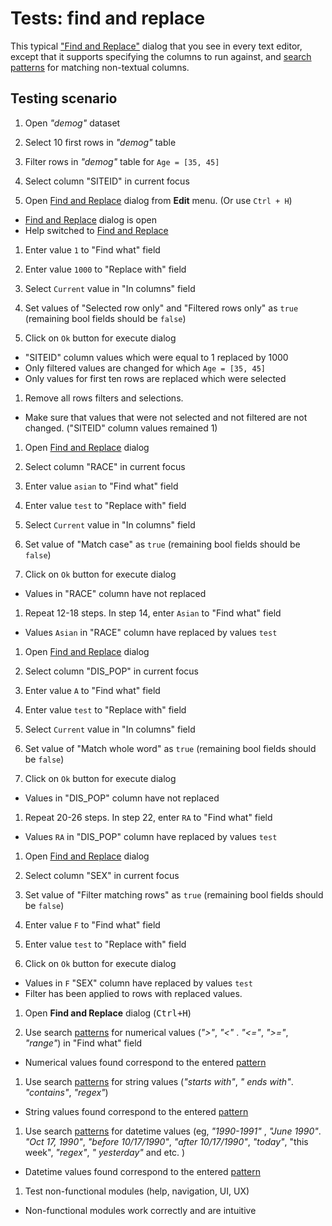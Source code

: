 <!-- TITLE: Tests: Find and replace -->
<!-- SUBTITLE: -->

# Tests: find and replace

This typical ["Find and Replace"](find-and-replace-test.md) dialog that you see in every text editor, except that it
supports specifying the columns to run against, and [search patterns](../datagrok/navigation/views/table-view#search-patterns) for matching non-textual columns.

## Testing scenario

1. Open *"demog"* dataset

1. Select 10 first rows in *"demog"* table

1. Filter rows in *"demog"* table for ```Age = [35, 45]```

1. Select column "SITEID" in current focus

1. Open [Find and Replace](find-and-replace-test.md) dialog from **Edit** menu. (Or use ```Ctrl + H```)

* [Find and Replace](find-and-replace-test.md) dialog is open
* Help switched to [Find and Replace](find-and-replace-test.md)

1. Enter value ```1``` to "Find what" field

1. Enter value ```1000``` to "Replace with" field

1. Select ```Current``` value in "In columns" field

1. Set values of "Selected row only" and "Filtered rows only" as ```true``` (remaining bool fields should
   be ```false```)

1. Click on ```Ok``` button for execute dialog

* "SITEID" column values which were equal to 1 replaced by 1000
* Only filtered values   are changed for which ```Age = [35, 45]```
* Only values   for first ten rows are replaced which were selected

1. Remove all rows filters and selections.

* Make sure that values   that were not selected and not filtered are not changed. ("SITEID"
  column values remained 1)

1. Open [Find and Replace](find-and-replace-test.md) dialog

1. Select column "RACE" in current focus

1. Enter value ```asian``` to "Find what" field

1. Enter value ```test``` to "Replace with" field

1. Select ```Current``` value in "In columns" field

1. Set value of "Match case" as ```true``` (remaining bool fields should be ```false```)

1. Click on ```Ok``` button for execute dialog

* Values   in "RACE" column have not replaced

1. Repeat 12-18 steps. In step 14, enter ```Asian``` to "Find what" field

* Values ```Asian```   in "RACE" column have replaced by values ```test```

1. Open [Find and Replace](find-and-replace-test.md) dialog

1. Select column "DIS_POP" in current focus

1. Enter value ```A``` to "Find what" field

1. Enter value ```test``` to "Replace with" field

1. Select ```Current``` value in "In columns" field

1. Set value of "Match whole word" as ```true``` (remaining bool fields should be ```false```)

1. Click on ```Ok``` button for execute dialog

* Values   in "DIS_POP" column have not replaced

1. Repeat 20-26 steps. In step 22, enter ```RA``` to "Find what" field

* Values ```RA```   in "DIS_POP" column have replaced by values ```test```

1. Open [Find and Replace](find-and-replace-test.md) dialog

1. Select column "SEX" in current focus

1. Set value of "Filter matching rows" as ```true``` (remaining bool fields should be ```false```)

1. Enter value ```F``` to "Find what" field

1. Enter value ```test``` to "Replace with" field

1. Click on ```Ok``` button for execute dialog

* Values   in ```F```  "SEX" column have replaced by values ```test```
* Filter has been applied to rows with replaced values.

1. Open **Find and Replace** dialog (<kbd>Ctrl+H</kbd>)

1. Use search [patterns](../datagrok/navigation/views/table-view.md#search-patterns)  for numerical values (*">"*, *"<"*
   . *"\<="*, *">="*, *"range"*) in "Find what" field

* Numerical values   found correspond to the entered [pattern](../datagrok/navigation/views/table-view.md#search-patterns)

1. Use search [patterns](../datagrok/navigation/views/table-view.md#search-patterns)  for string values (*"starts with"*, *"
   ends with"*. *"contains"*, *"regex"*)

* String values found correspond to the entered [pattern](../datagrok/navigation/views/table-view.md#search-patterns)

1. Use search [patterns](../datagrok/navigation/views/table-view.md#search-patterns) for datetime values (eg, *"1990-1991"*
   , *"June 1990"*. *"Oct 17, 1990"*, *"before 10/17/1990"*, *"after 10/17/1990"*, *"today"*, "this week", *"regex"*, *"
   yesterday"* and etc. )

* Datetime values   found correspond to the entered [pattern](.../datagrok/navigation/views/table-view.md#search-patterns)

1. Test non-functional modules (help, navigation, UI, UX)

* Non-functional modules work correctly and are intuitive
